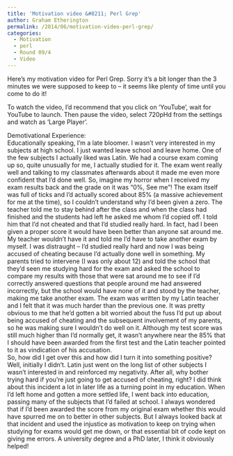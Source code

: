 ```yaml
---
title: 'Motivation video &#8211; Perl Grep'
author: Graham Etherington
permalink: /2014/06/motivation-video-perl-grep/
categories:
  - Motivation
  - perl
  - Round 09/4
  - Video
---
```

Here&#8217;s my motivation video for Perl Grep. Sorry it&#8217;s a bit longer than the 3 minutes we were supposed to keep to &#8211; it seems like plenty of time until you come to do it!

To watch the video, I&#8217;d recommend that you click on &#8216;YouTube&#8217;, wait for YouTube to launch. Then pause the video, select 720pHd from the settings and watch as &#8216;Large Player&#8217;.

  
  
Demotivational Experience:  
Educationally speaking, I’m a late bloomer. I wasn’t very interested in my subjects at high school. I just wanted leave school and leave home. One of the few subjects I actually liked was Latin. We had a course exam coming up so, quite unusually for me, I actually studied for it. The exam went really well and talking to my classmates afterwards about it made me even more confident that I’d done well. So, imagine my horror when I received my exam results back and the grade on it was “0%, See me”! The exam itself was full of ticks and I’d actually scored about 85% (a massive achievement for me at the time), so I couldn’t understand why I’d been given a zero. The teacher told me to stay behind after the class and when the class had finished and the students had left he asked me whom I’d copied off. I told him that I’d not cheated and that I’d studied really hard. In fact, had I been given a proper score it would have been better than anyone sat around me. My teacher wouldn’t have it and told me I’d have to take another exam by myself. I was distraught – I’d studied really hard and now I was being accused of cheating because I’d actually done well in something. My parents tried to intervene (I was only about 12) and told the school that they’d seen me studying hard for the exam and asked the school to compare my results with those that were sat around me to see if I’d correctly answered questions that people around me had answered incorrectly, but the school would have none of it and stood by the teacher, making me take another exam. The exam was written by my Latin teacher and I felt that it was much harder than the previous one. It was pretty obvious to me that he’d gotten a bit worried about the fuss I’d put up about being accused of cheating and the subsequent involvement of my parents, so he was making sure I wouldn’t do well on it. Although my test score was still much higher than I’d normally get, it wasn’t anywhere near the 85% that I should have been awarded from the first test and the Latin teacher pointed to it as vindication of his accusation.  
So, how did I get over this and how did I turn it into something positive? Well, initially I didn’t. Latin just went on the long list of other subjects I wasn’t interested in and reinforced my negativity. After all, why bother trying hard if you’re just going to get accused of cheating, right? I did think about this incident a lot in later life as a turning point in my education. When I’d left home and gotten a more settled life, I went back into education, passing many of the subjects that I’d failed at school. I always wondered that if I’d been awarded the score from my original exam whether this would have spurred me on to better in other subjects. But I always looked back at that incident and used the injustice as motivation to keep on trying when studying for exams would get me down, or that essential bit of code kept on giving me errors. A university degree and a PhD later, I think it obviously helped!
